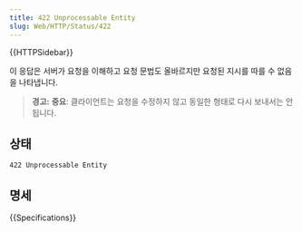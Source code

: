 ```yaml
---
title: 422 Unprocessable Entity
slug: Web/HTTP/Status/422
---
```


{{HTTPSidebar}}

이 응답은 서버가 요청을 이해하고 요청 문법도 올바르지만 요청된 지시를 따를 수 없음을 나타냅니다.

> **경고:** **중요**: 클라이언트는 요청을 수정하지 않고 동일한 형태로 다시 보내서는 안됩니다.

## 상태

```
422 Unprocessable Entity
```

## 명세

{{Specifications}}
